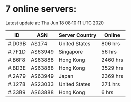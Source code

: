 # 7 online servers:

Latest update at: Thu Jun 18 08:10:11 UTC 2020

| ID | ASN | Server Country | Online |
| -- | --- | -------------- | ------ |
| #.D09B | AS174 | United States | 806 hrs |
| #.7F1D | AS63949 | Singapore | 56 hrs |
| #.B6F8 | AS63888 | Hong Kong | 2460 hrs |
| #.BD3E | AS63888 | Hong Kong | 3529 hrs |
| #.2A79 | AS63949 | Japan | 2369 hrs |
| #.1278 | AS23033 | United States | 271 hrs |
| #.33B9 | AS63888 | Hong Kong | 6 hrs |

